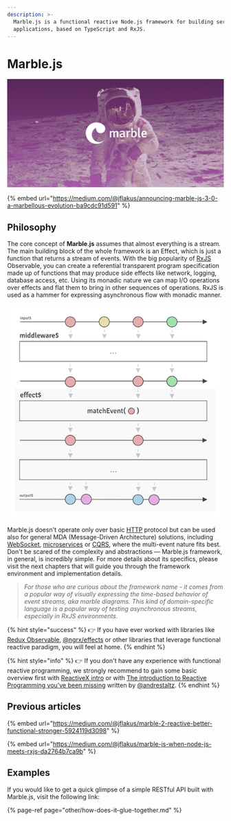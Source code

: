 ```yaml
---
description: >-
  Marble.js is a functional reactive Node.js framework for building server-side
  applications, based on TypeScript and RxJS.
---
```


# Marble.js

![](.gitbook/assets/wallpaper.jpg)

{% embed url="https://medium.com/@jflakus/announcing-marble-js-3-0-a-marbellous-evolution-ba9cdc91d591" %}

## Philosophy

The core concept of **Marble.js** assumes that almost everything is a stream. The main building block of the whole framework is an Effect, which is just a function that returns a stream of events. With the big popularity of [RxJS](http://rxjs.dev) Observable, you can create a referential transparent program specification made up of functions that may produce side effects like network, logging, database access, etc. Using its monadic nature we can map I/O operations over effects and flat them to bring in other sequences of operations. RxJS is used as a hammer for expressing asynchronous flow with monadic manner.

![](.gitbook/assets/effect.jpg)

Marble.js doesn't operate only over basic [HTTP](http/effects.md) protocol but can be used also for general MDA \(Message-Driven Architecture\) solutions, including [WebSocket](messaging/websockets.md), [microservices](messaging/microservices/) or [CQRS](messaging/cqrs.md), where the multi-event nature fits best. Don't be scared of the complexity and abstractions — Marble.js framework, in general, is incredibly simple. For more details about its specifics, please visit the next chapters that will guide you through the framework environment and implementation details.

> _For those who are curious about the framework name - it comes from a popular way of visually expressing the time-based behavior of event streams, aka marble diagrams. This kind of domain-specific language is a popular way of testing asynchronous streams, especially in RxJS environments._

{% hint style="success" %}
👉 If you have ever worked with libraries like [Redux Observable](https://redux-observable.js.org), [@ngrx/effects](https://github.com/ngrx/platform/blob/master/docs/effects/README.md) or other libraries that leverage functional reactive paradigm, you will feel at home.
{% endhint %}

{% hint style="info" %}
👉 If you don't have any experience with functional reactive programming, we strongly recommend to gain some basic overview first with [ReactiveX intro](http://reactivex.io/intro.html) or with [The introduction to Reactive Programming you've been missing](https://gist.github.com/staltz/868e7e9bc2a7b8c1f754) written by [@andrestaltz](https://twitter.com/andrestaltz).
{% endhint %}

## Previous articles

{% embed url="https://medium.com/@jflakus/marble-2-reactive-better-functional-stronger-5924119d3098" %}

{% embed url="https://medium.com/@jflakus/marble-js-when-node-js-meets-rxjs-da2764b7ca9b" %}

## Examples

If you would like to get a quick glimpse of a simple RESTful API built with Marble.js, visit the following link:

{% page-ref page="other/how-does-it-glue-together.md" %}


